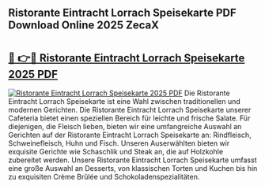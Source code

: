 ## Ristorante Eintracht Lorrach Speisekarte PDF Download Online 2025 ZecaX

# <h2><a href="http://gc7p1e.nevu.top/?p=Ristorante+Eintracht+Lorrach+Speisekarte">🔗 👉🔴 Ristorante Eintracht Lorrach Speisekarte 2025 PDF</a></h2>

[![Ristorante Eintracht Lorrach Speisekarte 2025 PDF](https://i.imgur.com/dBaPXMq.png)](http://gc7p1e.nevu.top/?p=Ristorante+Eintracht+Lorrach+Speisekarte)
Die Ristorante Eintracht Lorrach Speisekarte ist eine Wahl zwischen traditionellen und modernen Gerichten. Die Ristorante Eintracht Lorrach Speisekarte unserer Cafeteria bietet einen speziellen Bereich für leichte und frische Salate. Für diejenigen, die Fleisch lieben, bieten wir eine umfangreiche Auswahl an Gerichten auf der Ristorante Eintracht Lorrach Speisekarte an: Rindfleisch, Schweinefleisch, Huhn und Fisch. Unseren Auserwählten bieten wir exquisite Gerichte wie Schaschlik und Steak an, die auf Holzkohle zubereitet werden. Unsere Ristorante Eintracht Lorrach Speisekarte umfasst eine große Auswahl an Desserts, von klassischen Torten und Kuchen bis hin zu exquisiten Crème Brûlée und Schokoladenspezialitäten.
